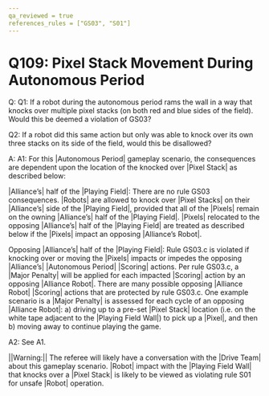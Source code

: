 ```yaml
---
qa_reviewed = true
references_rules = ["GS03", "S01"]
---
```


# Q109: Pixel Stack Movement During Autonomous Period

Q: Q1: If a robot during the autonomous period rams the wall in a way that knocks over multiple pixel stacks (on both red and blue sides of the field). Would this be deemed a violation of GS03?

Q2: If a robot did this same action but only was able to knock over its own three stacks on its side of the field, would this be disallowed?

A: A1: For this |Autonomous Period| gameplay scenario, the consequences are dependent upon the location of the knocked over |Pixel Stack| as described below:

|Alliance’s| half of the |Playing Field|: There are no rule GS03 consequences. |Robots| are allowed to knock over |Pixel Stacks| on their |Alliance’s| side of the |Playing Field|, provided that all of the |Pixels| remain on the owning |Alliance’s| half of the |Playing Field|. |Pixels| relocated to the opposing |Alliance’s| half of the |Playing Field| are treated as described below if the |Pixels| impact an opposing |Alliance’s Robot|.

Opposing |Alliance’s| half of the |Playing Field|: Rule GS03.c is violated if knocking over or moving the |Pixels| impacts or impedes the opposing |Alliance’s| |Autonomous Period| |Scoring| actions. Per rule GS03.c, a |Major Penalty| will be applied for each impacted |Scoring| action by an opposing |Alliance Robot|. There are many possible opposing |Alliance Robot| |Scoring| actions that are protected by rule GS03.c. One example scenario is a |Major Penalty| is assessed for each cycle of an opposing |Alliance Robot|: a) driving up to a pre-set |Pixel Stack| location (i.e. on the white tape adjacent to the |Playing Field Wall|) to pick up a |Pixel|, and then b) moving away to continue playing the game. 

A2: See A1.

||Warning:|| The referee will likely have a conversation with the |Drive Team| about this gameplay scenario. |Robot| impact with the |Playing Field Wall| that knocks over a |Pixel Stack| is likely to be viewed as violating rule S01 for unsafe |Robot| operation.